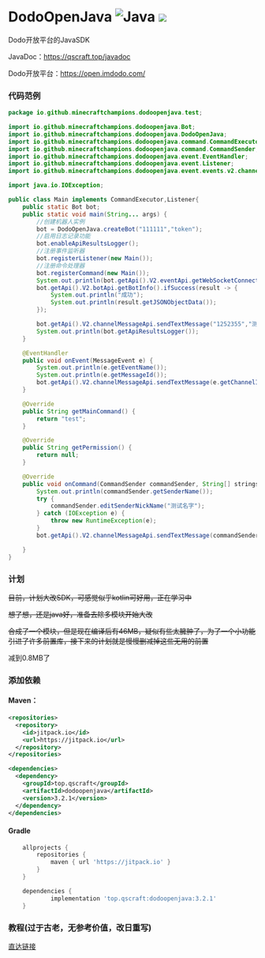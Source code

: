 ﻿# DodoOpenJava <img src="https://img.shields.io/badge/java-%23ED8B00.svg?style=for-the-badge&logo=java&logoColor=white" alt="Java"> [![](https://jitpack.io/v/top.qscraft/dodoopenjava.svg)](https://jitpack.io/#top.qscraft/dodoopenjava)

Dodo开放平台的JavaSDK

JavaDoc：https://qscraft.top/javadoc

Dodo开放平台：https://open.imdodo.com/

### 代码范例
```java
package io.github.minecraftchampions.dodoopenjava.test;

import io.github.minecraftchampions.dodoopenjava.Bot;
import io.github.minecraftchampions.dodoopenjava.DodoOpenJava;
import io.github.minecraftchampions.dodoopenjava.command.CommandExecutor;
import io.github.minecraftchampions.dodoopenjava.command.CommandSender;
import io.github.minecraftchampions.dodoopenjava.event.EventHandler;
import io.github.minecraftchampions.dodoopenjava.event.Listener;
import io.github.minecraftchampions.dodoopenjava.event.events.v2.channelmessage.MessageEvent;

import java.io.IOException;

public class Main implements CommandExecutor,Listener{
    public static Bot bot;
    public static void main(String... args) {
        //创建机器人实例
        bot = DodoOpenJava.createBot("111111","token");
        //启用日志记录功能
        bot.enableApiResultsLogger();
        //注册事件监听器
        bot.registerListener(new Main());
        //注册命令处理器
        bot.registerCommand(new Main());
        System.out.println(bot.getApi().V2.eventApi.getWebSocketConnection().getJSONObjectData().getString("endpoint"));
        bot.getApi().V2.botApi.getBotInfo().ifSuccess(result -> {
            System.out.println("成功");
            System.out.println(result.getJSONObjectData());
        });

        bot.getApi().V2.channelMessageApi.sendTextMessage("1252355","测试");
        System.out.println(bot.getApiResultsLogger());
    }

    @EventHandler
    public void onEvent(MessageEvent e) {
        System.out.println(e.getEventName());
        System.out.println(e.getMessageId());
        bot.getApi().V2.channelMessageApi.sendTextMessage(e.getChannelId(),"你发送了" + e.getMessageBody());
    }

    @Override
    public String getMainCommand() {
        return "test";
    }

    @Override
    public String getPermission() {
        return null;
    }

    @Override
    public void onCommand(CommandSender commandSender, String[] strings) {
        System.out.println(commandSender.getSenderName());
        try {
            commandSender.editSenderNickName("测试名字");
        } catch (IOException e) {
            throw new RuntimeException(e);
        }
        bot.getApi().V2.channelMessageApi.sendTextMessage(commandSender.getChannelId(),"测试成功");

    }
}

```
### 计划
~~目前，计划大改SDK，可感觉似乎kotlin可好用，正在学习中~~

~~想了想，还是java好，准备去除多模块开始大改~~

~~合成了一个模块，但是现在编译后有46MB，疑似有些太臃肿了，为了一个小功能引进了许多前置库，接下来的计划就是慢慢删减掉这些无用的前置~~

减到0.8MB了

### 添加依赖
#### Maven：
```xml
<repositories>
  <repository>
    <id>jitpack.io</id>
    <url>https://jitpack.io</url>
  </repository>
</repositories>
```
```xml
<dependencies>
  <dependency>
    <groupId>top.qscraft</groupId>
    <artifactId>dodoopenjava</artifactId>
    <version>3.2.1</version>
  </dependency>
</dependencies>
```
#### Gradle
```groovy
	allprojects {
		repositories {
			maven { url 'https://jitpack.io' }
		}
	}

	dependencies {
	        implementation 'top.qscraft:dodoopenjava:3.2.1'
    }
```
### 教程(过于古老，无参考价值，改日重写)
[直达链接](https://www.showdoc.com.cn/DodoOpenJava/)
